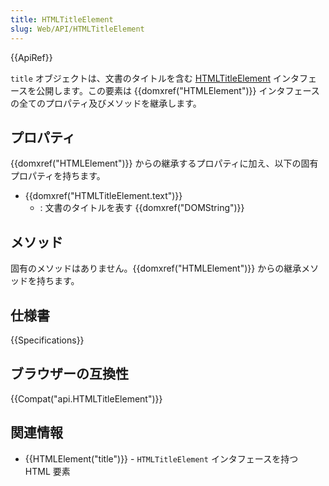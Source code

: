 ```yaml
---
title: HTMLTitleElement
slug: Web/API/HTMLTitleElement
---
```


{{ApiRef}}

`title` オブジェクトは、文書のタイトルを含む [HTMLTitleElement](http://www.w3.org/TR/DOM-Level-2-HTML/html.html#ID-79243169) インタフェースを公開します。この要素は {{domxref("HTMLElement")}} インタフェースの全てのプロパティ及びメソッドを継承します。

## プロパティ

{{domxref("HTMLElement")}} からの継承するプロパティに加え、以下の固有プロパティを持ちます。

- {{domxref("HTMLTitleElement.text")}}
  - : 文書のタイトルを表す {{domxref("DOMString")}}

## メソッド

固有のメソッドはありません。{{domxref("HTMLElement")}} からの継承メソッドを持ちます。

## 仕様書

{{Specifications}}

## ブラウザーの互換性

{{Compat("api.HTMLTitleElement")}}

## 関連情報

- {{HTMLElement("title")}} - `HTMLTitleElement` インタフェースを持つ HTML 要素
